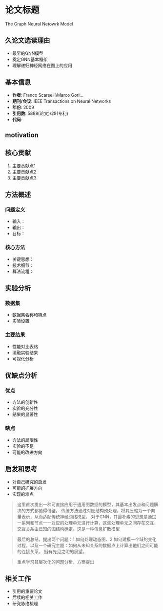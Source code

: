 # 论文标题

The Graph Neural Netowrk Model

## 久论文选读理由

* 最早的GNN模型
* 奠定GNN基本框架
* 理解递归神经网络在图上的应用

## 基本信息
- **作者**: Franco Scarselli\Marco Gori...
- **期刊/会议**: IEEE Transactions on Neural Networks
- **年份**: 2009
- **引用数**: 5889(论文)\29(专利)
- **代码**: 

## motivation



## 核心贡献
1. 主要贡献点1
2. 主要贡献点2
3. 主要贡献点3

## 方法概述
### 问题定义
- 输入：
- 输出：
- 目标：

### 核心方法
- 关键思想：
- 技术细节：
- 算法流程：

## 实验分析
### 数据集
- 数据集名称和特点
- 实验设置

### 主要结果
- 性能对比表格
- 消融实验结果
- 可视化分析

## 优缺点分析
### 优点
- 方法的创新性
- 实验的充分性
- 结果的显著性

### 缺点
- 方法的局限性
- 实验的不足
- 可能的改进方向

## 启发和思考
- 对自己研究的启发
- 可能的扩展方向
- 实现的难点

> 这里首次提出一种可直接应用于通用图数据的模型，其基本出发点和问题解决的方式都值得借鉴。
> 传统方法通过对图结构预处理，将其压缩为一个向量表示，从而适配传统神经网络模型。
> 对于GNN，其最朴素的思想是通过一系列和节点一一对应的处理单元进行计算，这些处理单元之间存在交互，交互关系由已知的图结构确定。这是一种信息扩散模型


> 最后的总结，提出两个问题：1.如何处理动态图、2.如何建模一个域的变化过程。以及一个研究主题：如何从未知关系的数据点上计算出他们之间可能的连接关系。
> 挺有先见之明的展望。


> 重点学习其层次化的问题分析，方案提出

## 相关工作
- 引用的重要论文
- 后续的相关工作 
- 研究脉络梳理